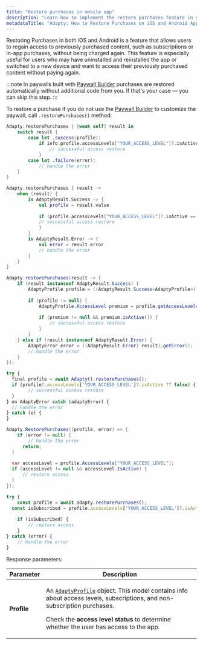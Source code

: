 ```yaml
---
title: "Restore purchases in mobile app"
description: "Learn how to implement the restore purchases feature in your iOS and Android apps using Adapty. Discover the importance of enabling users to regain access to their previously purchased content without additional charges, and explore the simple process of restoring purchases using the .restorePurchases() method."
metadataTitle: "Adapty: How to Restore Purchases on iOS and Android Apps"
---
```


Restoring Purchases in both iOS and Android is a feature that allows users to regain access to previously purchased content, such as subscriptions or in-app purchases, without being charged again. This feature is especially useful for users who may have uninstalled and reinstalled the app or switched to a new device and want to access their previously purchased content without paying again.

:::note
In paywalls built with [Paywall Builder](paywall-builder-getting-started) purchases are restored automatically without additional code from you. If that's your case — you can skip this step.
:::

To restore a purchase if you do not use the [Paywall Builder](https://docs.adapty.io/v3.0/docs/adapty-paywall-builder) to customize the paywall, call `.restorePurchases()` method:

```swift title="Swift"
Adapty.restorePurchases { [weak self] result in
    switch result {
        case let .success(profile):
            if info.profile.accessLevels["YOUR_ACCESS_LEVEL"]?.isActive ?? false {
	            // successful access restore
            }
        case let .failure(error):
            // handle the error
    }
}
```
```kotlin title="Kotlin"
Adapty.restorePurchases { result ->
    when (result) {
        is AdaptyResult.Success -> {
            val profile = result.value
                      
            if (profile.accessLevels["YOUR_ACCESS_LEVEL"]?.isActive == true) {
            // successful access restore
            }
        }
        is AdaptyResult.Error -> {
            val error = result.error
            // handle the error
        }
    }
}
```
```java title="Java"
Adapty.restorePurchases(result -> {
    if (result instanceof AdaptyResult.Success) {
        AdaptyProfile profile = ((AdaptyResult.Success<AdaptyProfile>) result).getValue();
        
      	if (profile != null) {
            AdaptyProfile.AccessLevel premium = profile.getAccessLevels().get("YOUR_ACCESS_LEVEL");
            
          	if (premium != null && premium.isActive()) {
                // successful access restore
            }
        }
    } else if (result instanceof AdaptyResult.Error) {
        AdaptyError error = ((AdaptyResult.Error) result).getError();
        // handle the error
    }
});
```
```javascript title="Flutter"
try {
  final profile = await Adapty().restorePurchases();
  if (profile?.accessLevels['YOUR_ACCESS_LEVEL']?.isActive ?? false) {
		// successful access restore      
  }
} on AdaptyError catch (adaptyError) {
  // handle the error
} catch (e) {
}
```
```csharp title="Unity"
Adapty.RestorePurchases((profile, error) => {
    if (error != null) {
        // handle the error
      return;
  }
  
  var accessLevel = profile.AccessLevels["YOUR_ACCESS_LEVEL"];
  if (accessLevel != null && accessLevel.IsActive) {
      // restore access
  }
});
```
```typescript title="React Native (TS)"
try {
	const profile = await adapty.restorePurchases();
  const isSubscribed = profile.accessLevels['YOUR_ACCESS_LEVEL']?.isActive;
  
	if (isSubscribed) {
		// restore access
	}
} catch (error) {
	// handle the error
}
```

Response parameters:

| Parameter | Description |
|---------|-----------|
| **Profile** | <p>An [`AdaptyProfile`](sdk-models#adaptyprofile) object. This model contains info about access levels, subscriptions, and non-subscription purchases.</p><p>Сheck the **access level status** to determine whether the user has access to the app.</p> |